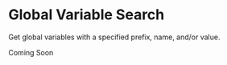 # Global Variable Search
Get global variables with a specified prefix, name, and/or value.

Coming Soon